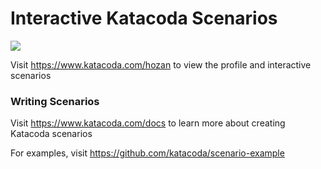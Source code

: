 # Interactive Katacoda Scenarios

[![](http://shields.katacoda.com/katacoda/hozan/count.svg)](https://www.katacoda.com/hozan "Get your profile on Katacoda.com")

Visit https://www.katacoda.com/hozan to view the profile and interactive scenarios

### Writing Scenarios
Visit https://www.katacoda.com/docs to learn more about creating Katacoda scenarios

For examples, visit https://github.com/katacoda/scenario-example
